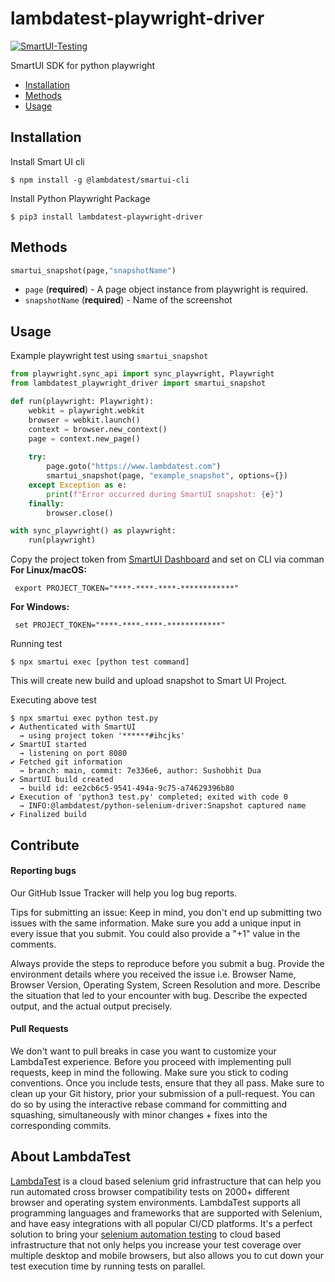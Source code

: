 # lambdatest-playwright-driver
[![SmartUI-Testing](https://smartui.lambdatest.com/static/media/LTBadge.64a05e73.svg)](https://smartui.lambdatest.com)

SmartUI SDK for python playwright
- [Installation](#installation)
- [Methods](#methods)
- [Usage](#usage)

## Installation

Install Smart UI cli

```sh-session
$ npm install -g @lambdatest/smartui-cli 
```

Install Python Playwright Package

```sh-session
$ pip3 install lambdatest-playwright-driver
```

## Methods
``` python
smartui_snapshot(page,"snapshotName")
```

- `page` (**required**) - A page object instance from playwright is required.
- `snapshotName` (**required**) - Name of the screenshot

## Usage

Example playwright test using `smartui_snapshot`

``` python
from playwright.sync_api import sync_playwright, Playwright
from lambdatest_playwright_driver import smartui_snapshot

def run(playwright: Playwright):
    webkit = playwright.webkit
    browser = webkit.launch()
    context = browser.new_context()
    page = context.new_page()
    
    try:
        page.goto("https://www.lambdatest.com")
        smartui_snapshot(page, "example_snapshot", options={})
    except Exception as e:
        print(f"Error occurred during SmartUI snapshot: {e}")
    finally:
        browser.close()

with sync_playwright() as playwright:
    run(playwright)
```


Copy the project token from [SmartUI Dashboard](https://smartui.lambdatest.com/) and set on CLI via comman
<b>For Linux/macOS:</b>

```sh-session
 export PROJECT_TOKEN="****-****-****-************"
```

<b>For Windows:</b>

```sh-session
 set PROJECT_TOKEN="****-****-****-************"
```

Running test
```sh-session
$ npx smartui exec [python test command]
```
This will create new build and upload snapshot to Smart UI Project.

Executing above test

```sh-session
$ npx smartui exec python test.py
✔ Authenticated with SmartUI
  → using project token '******#ihcjks'
✔ SmartUI started
  → listening on port 8080
✔ Fetched git information
  → branch: main, commit: 7e336e6, author: Sushobhit Dua
✔ SmartUI build created
  → build id: ee2cb6c5-9541-494a-9c75-a74629396b80
✔ Execution of 'python3 test.py' completed; exited with code 0
  → INFO:@lambdatest/python-selenium-driver:Snapshot captured name
✔ Finalized build

```

## Contribute

#### Reporting bugs

Our GitHub Issue Tracker will help you log bug reports.

Tips for submitting an issue:
Keep in mind, you don't end up submitting two issues with the same information. Make sure you add a unique input in every issue that you submit. You could also provide a "+1" value in the comments.

Always provide the steps to reproduce before you submit a bug.
Provide the environment details where you received the issue i.e. Browser Name, Browser Version, Operating System, Screen Resolution and more.
Describe the situation that led to your encounter with bug.
Describe the expected output, and the actual output precisely.

#### Pull Requests

We don't want to pull breaks in case you want to customize your LambdaTest experience. Before you proceed with implementing pull requests, keep in mind the following.
Make sure you stick to coding conventions.
Once you include tests, ensure that they all pass.
Make sure to clean up your Git history, prior your submission of a pull-request. You can do so by using the interactive rebase command for committing and squashing, simultaneously with minor changes + fixes into the corresponding commits.

## About LambdaTest

[LambdaTest](https://www.lambdatest.com/) is a cloud based selenium grid infrastructure that can help you run automated cross browser compatibility tests on 2000+ different browser and operating system environments. LambdaTest supports all programming languages and frameworks that are supported with Selenium, and have easy integrations with all popular CI/CD platforms. It's a perfect solution to bring your [selenium automation testing](https://www.lambdatest.com/selenium-automation) to cloud based infrastructure that not only helps you increase your test coverage over multiple desktop and mobile browsers, but also allows you to cut down your test execution time by running tests on parallel.